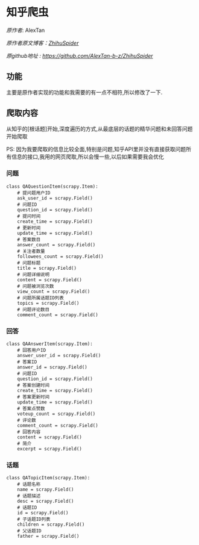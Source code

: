 # 知乎爬虫  

*原作者*: AlexTan  

*原作者原文博客：[ZhihuSpider](http://blog.csdn.net/AlexTan_/article/details/77057068)*

*原github地址 : https://github.com/AlexTan-b-z/ZhihuSpider*


## 功能

主要是原作者实现的功能和我需要的有一点不相符,所以修改了一下.


## 爬取内容

从知乎的[根话题]开始,深度遍历的方式,从最底层的话题的精华问题和未回答问题开始爬取

PS: 因为我要爬取的信息比较全面,特别是问题,知乎API里并没有直接获取问题所有信息的接口,我用的网页爬取,所以会慢一些,以后如果需要我会优化

### 问题

	class QAQuestionItem(scrapy.Item):
	    # 提问题用户ID
	    ask_user_id = scrapy.Field()
	    # 问题ID
	    question_id = scrapy.Field()
	    # 提问时间
	    create_time = scrapy.Field()
	    # 更新时间
	    update_time = scrapy.Field()
	    # 答案数目
	    answer_count = scrapy.Field()
	    # 关注者数量
	    followees_count = scrapy.Field()
	    # 问题标题
	    title = scrapy.Field()
	    # 问题详细说明
	    content = scrapy.Field()
	    # 问题被浏览次数
	    view_count = scrapy.Field()
	    # 问题所属话题ID列表
	    topics = scrapy.Field()
	    # 问题评论数目
	    comment_count = scrapy.Field()

### 回答
	
	class QAAnswerItem(scrapy.Item):
	    # 回答用户ID
	    answer_user_id = scrapy.Field()
	    # 答案ID
	    answer_id = scrapy.Field()
	    # 问题ID
	    question_id = scrapy.Field()
	    # 答案创建时间
	    create_time = scrapy.Field()
	    # 答案更新时间
	    update_time = scrapy.Field()
	    # 答案点赞数
	    voteup_count = scrapy.Field()
	    # 评论数
	    comment_count = scrapy.Field()
	    # 回答内容
	    content = scrapy.Field()
	    # 简介
	    excerpt = scrapy.Field()

### 话题

	class QATopicItem(scrapy.Item):
	    # 话题名称
	    name = scrapy.Field()
	    # 话题描述
	    desc = scrapy.Field()
	    # 话题ID
	    id = scrapy.Field()
	    # 子话题ID列表
	    children = scrapy.Field()
	    # 父话题ID
	    father = scrapy.Field()